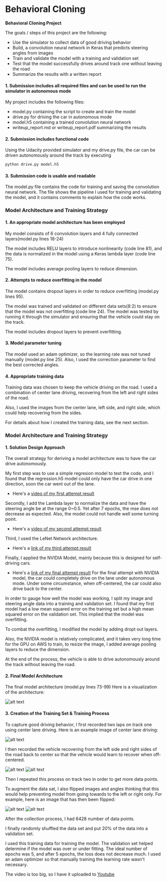# **Behavioral Cloning** 

**Behavioral Cloning Project**

The goals / steps of this project are the following:
* Use the simulator to collect data of good driving behavior
* Build, a convolution neural network in Keras that predicts steering angles from images
* Train and validate the model with a training and validation set
* Test that the model successfully drives around track one without leaving the road
* Summarize the results with a written report


[//]: # (Image References)

[image1]: ./images/model.png "Model Visualization"
[image2]: ./images/center.png "Center"
[image3]: ./images/left.png "Left"
[image4]: ./images/right.png "Right"
[image5]: ./images/original.png "Normal Image"
[image6]: ./images/flipped.png "Flipped Image"


#### 1. Submission includes all required files and can be used to run the simulator in autonomous mode

My project includes the following files:
* model.py containing the script to create and train the model
* drive.py for driving the car in autonomous mode
* model.h5 containing a trained convolution neural network 
* writeup_report.md or writeup_report.pdf summarizing the results

#### 2. Submission includes functional code
Using the Udacity provided simulator and my drive.py file, the car can be driven autonomously around the track by executing 
```sh
python drive.py model.h5
```

#### 3. Submission code is usable and readable

The model.py file contains the code for training and saving the convolution neural network. The file shows the pipeline I used for training and validating the model, and it contains comments to explain how the code works.

### Model Architecture and Training Strategy

#### 1. An appropriate model architecture has been employed

My model consists of 6 convolution layers and 4 fully connected layers(model.py lines 18-24) 

The model includes RELU layers to introduce nonlinearity (code line 81), and the data is normalized in the model using a Keras lambda layer (code line 75). 

The model includes average pooling layers to reduce dimension.

#### 2. Attempts to reduce overfitting in the model

The model contains dropout layers in order to reduce overfitting (model.py lines 95). 

The model was trained and validated on different data sets(8:2) to ensure that the model was not overfitting (code line 24). The model was tested by running it through the simulator and ensuring that the vehicle could stay on the track.

The model includes dropout layers to prevent overfitting.

#### 3. Model parameter tuning

The model used an adam optimizer, so the learning rate was not tuned manually (model.py line 25).
Also, I used the correction parameter to find the best corrected angles.

#### 4. Appropriate training data

Training data was chosen to keep the vehicle driving on the road. I used a combination of center lane driving, recovering from the left and right sides of the road.

Also, I used the images from the center lane, left side, and right side, which could help recovering from the sides.

For details about how I created the training data, see the next section. 

### Model Architecture and Training Strategy

#### 1. Solution Design Approach

The overall strategy for deriving a model architecture was to have the car drive autonomously.

My first step was to use a simple regresion model to test the code, and I found that the regression.h5 model could only have the car drive in one direction, soon the car went out of the lane.
- Here's a [video of my first attempt result](https://www.youtube.com/watch?v=zECyRmw8ebI&feature=youtu.be)

Secondly, I add the Lambda layer to normalize the data and have the steering angle be at the range 0~0.5. Yet after 7 epochs, the mse does not decrease as expected. Also, the model could not handle well some turning point.
- Here's a [video of my second attempt result](https://www.youtube.com/watch?v=QHVVfoXmf-s)

Third, I used the LeNet Network architecture.
- Here's a [link of my third attempt result](https://www.youtube.com/watch?v=Zf5BX9LkMTw&feature=youtu.be)

Finally, I applied the NVIDIA Model, mainly because this is designed for self-driving cars.
- Here's a [link of my final attempt result](https://www.youtube.com/watch?v=dkpp-7_lKFU&feature=youtu.be)
For the final attempt with NVIDIA model, the car could completely drive on the lane under autonomous mode. Under some circumstance, when off-centered, the car could also drive back to the center.

In order to gauge how well the model was working, I split my image and steering angle data into a training and validation set. I found that my first model had a low mean squared error on the training set but a high mean squared error on the validation set. This implied that the model was overfitting. 

To combat the overfitting, I modified the model by adding dropt out layers.

Also, the NVIDIA model is relatively complicated, and it takes very long time for the GPU on AWS to train, to  resize the image, I added average pooling layers to reduce the dimension.

At the end of the process, the vehicle is able to drive autonomously around the track without leaving the road.

#### 2. Final Model Architecture

The final model architecture (model.py lines 73-99) 
Here is a visualization of the architecture:

![alt text][image1]

#### 3. Creation of the Training Set & Training Process

To capture good driving behavior, I first recorded two laps on track one using center lane driving. Here is an example image of center lane driving:

![alt text][image2]

I then recorded the vehicle recovering from the left side and right sides of the road back to center so that the vehicle would learn to recover when off-centered.

![alt text][image3]
![alt text][image4]


Then I repeated this process on track two in order to get more data points.

To augment the data sat, I also flipped images and angles thinking that this would help preventing model from going towards to the left or right only. For example, here is an image that has then been flipped:

![alt text][image5]
![alt text][image6]



After the collection process, I had 6428 number of data points. 


I finally randomly shuffled the data set and put 20% of the data into a validation set. 

I used this training data for training the model. The validation set helped determine if the model was over or under fitting. The ideal number of epochs was 5, and after 5 epochs, the loss does not decrease much. I used an adam optimizer so that manually training the learning rate wasn't necessary.

The video is too big, so I have it uploaded to [Youtube](https://www.youtube.com/watch?v=dkpp-7_lKFU&feature=youtu.be)